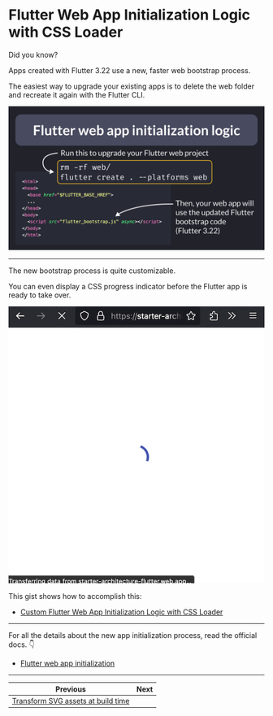 # Flutter Web App Initialization Logic with CSS Loader

Did you know?

Apps created with Flutter 3.22 use a new, faster web bootstrap process.

The easiest way to upgrade your existing apps is to delete the web folder and recreate it again with the Flutter CLI.

![](162.1.png)

<!--

Run this to upgrade your Flutter web project:

rm -rf web/
flutter create . --platforms web

Then, your web app will use the updated Flutter bootstrap code
(Flutter 3.22):

<!DOCTYPE html>
<html>
<head>
  <base href="$FLUTTER_BASE_HREF">
  ...
</head>
<body>
  <script src="flutter_bootstrap.js" async></script>
</body>
</html>

-->

---

The new bootstrap process is quite customizable.

You can even display a CSS progress indicator before the Flutter app is ready to take over.

![](162.2.gif)

This gist shows how to accomplish this:

- [Custom Flutter Web App Initialization Logic with CSS Loader](https://gist.github.com/bizz84/08e6608cf7289a77c335e70122308857)

---

For all the details about the new app initialization process, read the official docs. 👇

- [Flutter web app initialization](https://docs.flutter.dev/platform-integration/web/bootstrapping)

---

| Previous | Next |
| -------- | ---- |
| [Transform SVG assets at build time](../0161-vector-graphics-compiler/index.md) |  |

<!-- TWITTER|https://x.com/biz84/status/1792839682688184433 -->
<!-- LINKEDIN|https://www.linkedin.com/posts/andreabizzotto_did-you-know-apps-created-with-flutter-activity-7198606765519687681-V9Se -->
